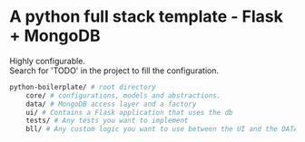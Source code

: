 # A python full stack template - Flask + MongoDB
Highly configurable.<br>
Search for 'TODO' in the project to fill the configuration.<br>

```bash
python-boilerplate/ # root directory
    core/ # configurations, models and abstractions.
    data/ # MongoDB access layer and a factory
    ui/ # Contains a Flask application that uses the db
    tests/ # Any tests you want to implement
    bll/ # Any custom logic you want to use between the UI and the DATA layers.
```
 